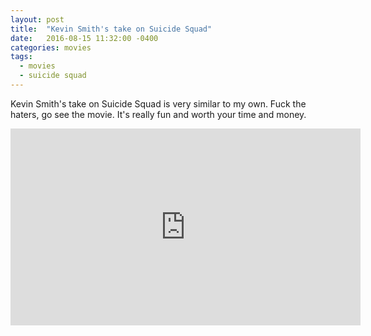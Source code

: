 ```yaml
---
layout: post
title:  "Kevin Smith's take on Suicide Squad"
date:   2016-08-15 11:32:00 -0400
categories: movies
tags:
  - movies
  - suicide squad
---
```

Kevin Smith's take on Suicide Squad is very similar to my own.  Fuck the haters, go see the movie.  It's really fun and worth your time and money.

<iframe width="560" height="315" src="https://www.youtube.com/embed/b9qlatBqfU0" frameborder="0" allowfullscreen></iframe>
